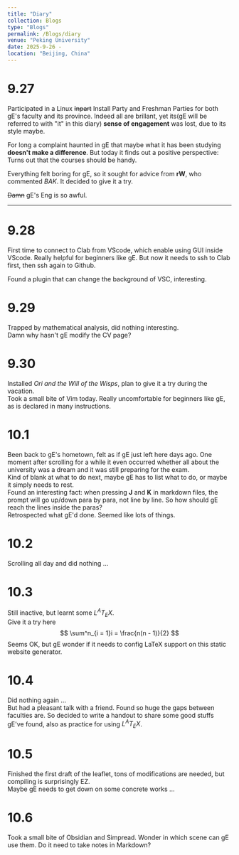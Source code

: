 ```yaml
---
title: "Diary"
collection: Blogs
type: "Blogs"
permalink: /Blogs/diary
venue: "Peking University"
date: 2025-9-26 - 
location: "Beijing, China"
---
```


# 9.27

Participated in a Linux ~~Inpart~~ Install Party and Freshman Parties for both gE's faculty and its province. Indeed all are brillant, yet its(gE will be referred to with "it" in this diary) **sense of engagement** was lost, due to its style maybe.  

For long a complaint haunted in gE that maybe what it has been studying **doesn't make a difference**. But today it finds out a positive perspective: Turns out that the courses should be handy.  

Everything felt boring for gE, so it sought for advice from **rW**, who commented *BAK*. It decided to give it a try.  

~~Damn~~ gE's Eng is so awful.  

---

# 9.28

First time to connect to Clab from VScode, which enable using GUI inside VScode. Really helpful for beginners like gE. But now it needs to ssh to Clab first, then ssh again to Github.  

Found a plugin that can change the background of VSC, interesting.  

# 9.29

Trapped by mathematical analysis, did nothing interesting.  
Damn why hasn't gE modify the CV page?  

# 9.30

Installed *Ori and the Will of the Wisps*, plan to give it a try during the vacation.    
Took a small bite of Vim today. Really uncomfortable for beginners like gE, as is declared in many instructions.  

# 10.1

Been back to gE's hometown, felt as if gE just left here days ago. One moment after scrolling for a while it even occurred whether all about the university was a dream and it was still preparing for the exam.  
Kind of blank at what to do next, maybe gE has to list what to do, or maybe it simply needs to rest.  
Found an interesting fact: when pressing **J** and **K** in markdown files, the prompt will go up/down para by para, not line by line. So how should gE reach the lines inside the paras?  
Retrospected what gE'd done. Seemed like lots of things.  

# 10.2

Scrolling all day and did nothing $\ldots$

# 10.3

Still inactive, but learnt some $L^AT_EX$.  
Give it a try here  
$$
\sum^n_{i = 1}i = \frac{n(n - 1)}{2}
$$
Seems OK, but gE wonder if it needs to config LaTeX support on this static website generator.  

# 10.4

Did nothing again $\ldots$  
But had a pleasant talk with a friend. Found so huge the gaps between faculties are. So decided to write a handout to share some good stuffs gE've found, also as practice for using $L^AT_EX$.  

# 10.5
 
Finished the first draft of the leaflet, tons of modifications are needed, but compiling is surprisingly EZ.  
Maybe gE needs to get down on some concrete works $\ldots$

# 10.6

Took a small bite of Obsidian and Simpread. Wonder in which scene can gE use them. Do it need to take notes in Markdown?
